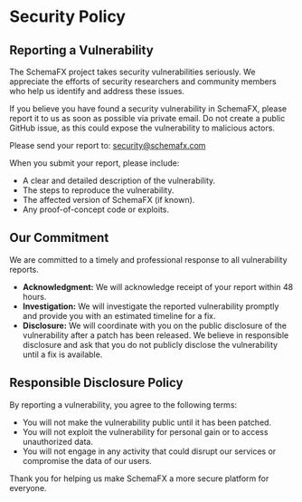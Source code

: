 # Security Policy

## Reporting a Vulnerability

The SchemaFX project takes security vulnerabilities seriously. We appreciate the efforts of security researchers and community members who help us identify and address these issues.

If you believe you have found a security vulnerability in SchemaFX, please report it to us as soon as possible via private email. Do not create a public GitHub issue, as this could expose the vulnerability to malicious actors.

Please send your report to: security@schemafx.com

When you submit your report, please include:

-   A clear and detailed description of the vulnerability.
-   The steps to reproduce the vulnerability.
-   The affected version of SchemaFX (if known).
-   Any proof-of-concept code or exploits.

## Our Commitment

We are committed to a timely and professional response to all vulnerability reports.

-   **Acknowledgment:** We will acknowledge receipt of your report within 48 hours.
-   **Investigation:** We will investigate the reported vulnerability promptly and provide you with an estimated timeline for a fix.
-   **Disclosure:** We will coordinate with you on the public disclosure of the vulnerability after a patch has been released. We believe in responsible disclosure and ask that you do not publicly disclose the vulnerability until a fix is available.

## Responsible Disclosure Policy

By reporting a vulnerability, you agree to the following terms:

-   You will not make the vulnerability public until it has been patched.
-   You will not exploit the vulnerability for personal gain or to access unauthorized data.
-   You will not engage in any activity that could disrupt our services or compromise the data of our users.

Thank you for helping us make SchemaFX a more secure platform for everyone.
